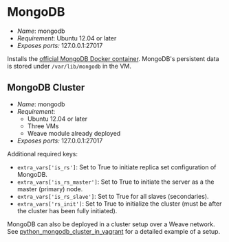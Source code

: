 # MongoDB

* *Name*: mongodb
* *Requirement*: Ubuntu 12.04 or later
* *Exposes ports:* 127.0.0.1:27017

Installs the [official MongoDB Docker container](https://hub.docker.com/_/mongo/). MongoDB's persistent data is stored under `/var/lib/mongodb` in the VM.

## MongoDB Cluster

* *Name*: mongodb
* *Requirement*:
  * Ubuntu 12.04 or later
  * Three VMs
  * Weave module already deployed
* *Exposes ports:* 127.0.0.1:27017

Additional required keys:

 * `extra_vars['is_rs']`: Set to True to initiate replica set configuration of MongoDB.
 * `extra_vars['is_rs_master']`: Set to True to initiate the server as a the master (primary) node.
 * `extra_vars['is_rs_slave']`: Set to True for all slaves (secondaries).
 * `extra_vars['rs_init']`: Set to True to initialize the cluster (must be after the cluster has been fully initiated).

MongoDB can also be deployed in a cluster setup over a Weave network. See [python_mongodb_cluster_in_vagrant](examples/python_mongodb_cluster_in_vagrant.py) for a detailed example of a setup.
